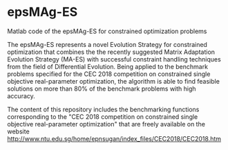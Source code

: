# epsMAg-ES
Matlab code of the epsMAg-ES for constrained optimization problems

The epsMAg-ES represents a novel Evolution Strategy for constrained optimization that combines the the recently suggested Matrix Adaptation Evolution Strategy (MA-ES) with successful constraint handling techniques from the field of Differential Evolution. Being applied to the benchmark problems specified for the CEC 2018 competition on constrained single objective real-parameter optimization, the algorithm is able to find feasible solutions on more than 80% of the benchmark problems with high accuracy. 

The content of this repository includes the benchmarking functions corresponding to the <boldface>"CEC 2018 competition on constrained single objective real-parameter optimization"</boldface> that are freely available on the website <href>http://www.ntu.edu.sg/home/epnsugan/index_files/CEC2018/CEC2018.htm</href>
